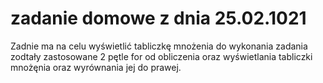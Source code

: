 # zadanie domowe z dnia 25.02.1021

Zadnie ma na celu wyświetlić tabliczkę mnożenia do wykonania zadania zodtały zastosowane 2 pętle for od obliczenia oraz wyświetlania tabliczki mnożęnia oraz wyrównania jej do prawej.